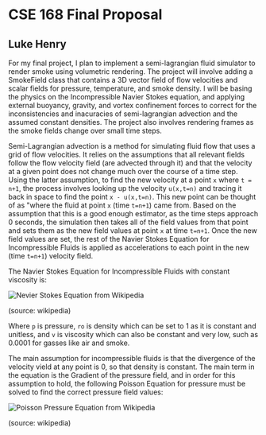 # CSE 168 Final Proposal
## Luke Henry

For my final project, I plan to implement a semi-lagrangian fluid simulator to render smoke using volumetric rendering. The project will involve adding a SmokeField class that contains a 3D vector field of flow velocities and scalar fields for pressure, temperature, and smoke density. I will be basing the physics on the Incompressible Navier Stokes equation, and applying external buoyancy, gravity, and vortex confinement forces to correct for the inconsistencies and inacuracies of semi-lagrangian advection and the assumed constant densities. The project also involves rendering frames as the smoke fields change over small time steps. 

Semi-Lagrangian advection is a method for simulating fluid flow that uses a grid of flow velocities. It relies on the assumptions that all relevant fields follow the flow velocity field (are advected through it) and that the velocity at a given point does not change much over the course of a time step. Using the latter assumption, to find the new velocity at a point `x` where `t = n+1`, the process involves looking up the velocity `u(x,t=n)` and tracing it back in space to find the point `x - u(x,t=n)`. This new point can be thought of as "where the fluid at point `x` (time `t=n+1`) came from. Based on the assumption that this is a good enough estimator, as the time steps approach 0 seconds, the simulation then takes all of the field values from that point and sets them as the new field values at point `x` at time `t=n+1`. Once the new field values are set, the rest of the Navier Stokes Equation for Incompressible Fluids is applied as accelerations to each point in the new (time `t=n+1`) velocity field.

The Navier Stokes Equation for Incompressible Fluids with constant viscosity is:

![Nevier Stokes Equation from Wikipedia](https://wikimedia.org/api/rest_v1/media/math/render/svg/e5e8521f648a2a1f7525f4f0dd166bbfbb079b0f)

(source: wikipedia)

Where `p` is pressure, `ro` is density which can be set to 1 as it is constant and unitless, and `v` is viscosity which can also be constant and very low, such as 0.0001 for gasses like air and smoke.

The main assumption for incompressible fluids is that the divergence of the velocity vield at any point is 0, so that density is constant. The main term in the equation is the Gradient of the pressure field, and in order for this assumption to hold, the following Poisson Equation for pressure must be solved to find the correct pressure field values:

![Poisson Pressure Equation from Wikipedia](https://wikimedia.org/api/rest_v1/media/math/render/svg/9a0d9f8b11680878c6fe4cd016eb5e780ee1d980)

(source: wikipedia)




